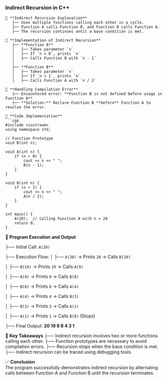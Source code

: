 ### **Indirect Recursion in C++**

````
📌 **Indirect Recursion Explanation**
   ├── Uses multiple functions calling each other in a cycle.
   ├── Function A calls Function B, and Function B calls Function A.
   ├── The recursion continues until a base condition is met.

📌 **Implementation of Indirect Recursion**
   ├── **Function A**
   │   ├── Takes parameter `n`
   │   ├── If `n > 0`, prints `n`
   │   ├── Calls Function B with `n - 1`
   │
   ├── **Function B**
   │   ├── Takes parameter `n`
   │   ├── If `n > 1`, prints `n`
   │   ├── Calls Function A with `n / 2`

📌 **Handling Compilation Error**
   ├── Encountered error: **Function B is not defined before usage in Function A**
   ├── **Solution:** Declare Function B **before** Function A to resolve the error.

📌 **Code Implementation**
```cpp
#include <iostream>
using namespace std;

// Function Prototype
void B(int n);

void A(int n) {
    if (n > 0) {
        cout << n << " ";
        B(n - 1);
    }
}

void B(int n) {
    if (n > 1) {
        cout << n << " ";
        A(n / 2);
    }
}

int main() {
    A(20);  // Calling Function A with n = 20
    return 0;
}
````

📌 **Program Execution and Output**

├── Initial Call: `A(20)`

├── Execution Flow:
│ ├── `A(20)` → Prints `20` → Calls `B(19)`

│ ├── `B(19)` → Prints `19` → Calls `A(9)`

│ ├── `A(9)` → Prints `9` → Calls `B(8)`

│ ├── `B(8)` → Prints `8` → Calls `A(4)`

│ ├── `A(4)` → Prints `4` → Calls `B(3)`

│ ├── `B(3)` → Prints `3` → Calls `A(1)`

│ ├── `A(1)` → Prints `1` → Calls `B(0)` (Stops)

├── Final Output: **20 19 9 8 4 3 1**

📌 **Key Takeaways**
├── Indirect recursion involves two or more functions calling each other.
├── Function prototypes are necessary to avoid compilation errors.
├── Recursion stops when the base condition is met.
├── Indirect recursion can be traced using debugging tools.

✅ **Conclusion**  
The program successfully demonstrates indirect recursion by alternating calls between Function A and Function B until the recursion terminates.
